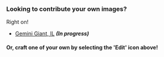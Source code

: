 ### Looking to contribute your own images?

Right on!

* [Gemini Giant, IL](https://github.com/bonechurch/Route-66/blob/master/challenges/gemini-giant-IL.md) ***(In progress)***

#### Or, craft one of your own by selecting the 'Edit' icon above!
